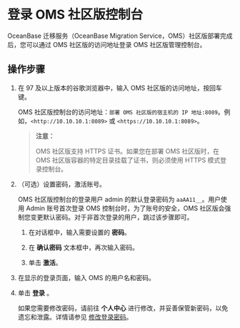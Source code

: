 # 登录 OMS 社区版控制台

OceanBase 迁移服务（OceanBase Migration Service，OMS）社区版部署完成后，您可以通过 OMS 社区版的访问地址登录 OMS 社区版管理控制台。

## 操作步骤

1. 在 97 及以上版本的谷歌浏览器中，输入 OMS 社区版的访问地址，按回车键。

   OMS 社区版控制台的访问地址：`部署 OMS 社区版的宿主机的 IP 地址:8089`。例如，`<http://10.10.10.1:8089>` 或 `<https://10.10.10.1:8089>`。

   >**注意：**
   >
   >OMS 社区版支持 HTTPS 证书。如果您在部署 OMS 社区版时，在 OMS 社区版容器的特定目录挂载了证书，则必须使用 HTTPS 模式登录控制台。

2. （可选）设置密码，激活账号。

   OMS 社区版控制台的登录用户 admin 的默认登录密码为 `aaAA11__`。用户使用 Admin 账号首次登录 OMS 控制台时，为了账号的安全，OMS 社区版会强制您变更默认密码。对于非首次登录的用户，跳过该步骤即可。

   1. 在对话框中，输入需要设置的 **密码**。

   2. 在 **确认密码** 文本框中，再次输入密码。

   3. 单击 **激活**。

3. 在显示的登录页面，输入 OMS 的用户名和密码。

4. 单击 **登录** 。

   如果您需要修改密码，请前往 **个人中心** 进行修改，并妥善保管新密码，以免遗忘和泄露。详情请参见 [修改登录密码](../1.console/3.user-center/2.change-the-logon-password.md)。

